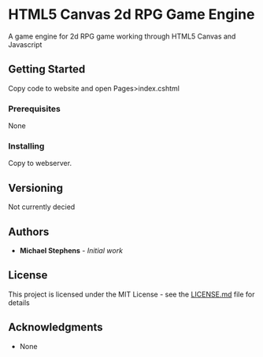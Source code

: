 # HTML5 Canvas 2d RPG Game Engine

A game engine for 2d RPG game working through HTML5 Canvas and Javascript

## Getting Started

Copy code to website and open Pages>index.cshtml

### Prerequisites

None

### Installing

Copy to webserver.

## Versioning

Not currently decied

## Authors

- **Michael Stephens** - _Initial work_

## License

This project is licensed under the MIT License - see the [LICENSE.md](LICENSE.md) file for details

## Acknowledgments

- None

